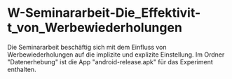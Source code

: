 # W-Seminararbeit-Die_Effektivit-t_von_Werbewiederholungen
Die Seminararbeit beschäftig sich mit dem Einfluss von Werbewiederholungen auf die implizite und explizite Einstellung. 
Im Ordner "Datenerhebung" ist die App "android-release.apk" für das Experiment enthalten.
